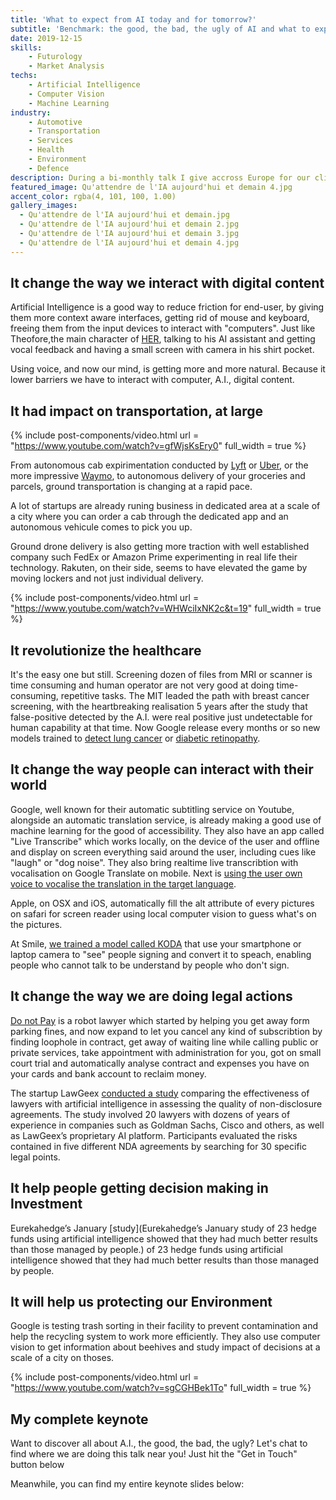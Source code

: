 ```yaml
---
title: 'What to expect from AI today and for tomorrow?'
subtitle: 'Benchmark: the good, the bad, the ugly of AI and what to expect on the upcoming weeks or monthes'
date: 2019-12-15
skills:
    - Futurology
    - Market Analysis
techs:
    - Artificial Intelligence
    - Computer Vision
    - Machine Learning
industry:
    - Automotive
    - Transportation
    - Services
    - Health
    - Environment
    - Defence
description: During a bi-monthly talk I give accross Europe for our clients, I try to share a snapshot of what's the state of the art A.I can provide to Humanity at that moment, and what's the very next iteration coming.
featured_image: Qu'attendre de l'IA aujourd'hui et demain 4.jpg
accent_color: rgba(4, 101, 100, 1.00)
gallery_images:
  - Qu'attendre de l'IA aujourd'hui et demain.jpg
  - Qu'attendre de l'IA aujourd'hui et demain 2.jpg
  - Qu'attendre de l'IA aujourd'hui et demain 3.jpg
  - Qu'attendre de l'IA aujourd'hui et demain 4.jpg
---
```

## It change the way we interact with digital content

Artificial Intelligence is a good way to reduce friction for end-user, by giving them more context aware interfaces, getting rid of mouse and keyboard, freeing them from the input devices to interact with "computers". Just like Theofore,the main character of [HER](https://en.wikipedia.org/wiki/Her_(film)), talking to his AI assistant and getting vocal feedback and having a small screen with camera in his shirt pocket.

Using voice, and now our mind, is getting more and more natural. Because it lower barriers we have to interact with computer, A.I., digital content.

## It had impact on transportation, at large

{% include post-components/video.html
	url = "https://www.youtube.com/watch?v=gfWjsKsEry0"
	full_width = true
%}

From autonomous cab expirimentation conducted by [Lyft](https://self-driving.lyft.com/) or [Uber](https://www.uber.com/us/en/atg/technology/), or the more impressive [Waymo](https://waymo.com/), to autonomous delivery of your groceries and parcels, ground transportation is changing at a rapid pace.

A lot of startups are already runing business in dedicated area at a scale of a city where you can order a cab through the dedicated app and an autonomous vehicule comes to pick you up.

Ground drone delivery is also getting more traction with well established company such FedEx or Amazon Prime experimenting in real life their technology. Rakuten, on their side, seems to have elevated the game by moving lockers and not just individual delivery.

{% include post-components/video.html
	url = "https://www.youtube.com/watch?v=WHWciIxNK2c&t=19"
	full_width = true
%}

## It revolutionize the healthcare

It's the easy one but still. Screening dozen of files from MRI or scanner is time consuming and human operator are not very good at doing time-consuming, repetitive tasks. The MIT leaded the path with breast cancer screening, with the heartbreaking realisation 5 years after the study that false-positive detected by the A.I. were real positive just undetectable for human capability at that time. Now Google release every months or so new models trained to [detect lung cancer](https://www.blog.google/technology/health/lung-cancer-prediction/) or [diabetic retinopathy](https://ai.googleblog.com/2016/11/deep-learning-for-detection-of-diabetic.html).

## It change the way people can interact with their world

Google, well known for their automatic subtitling service on Youtube, alongside an automatic translation service, is already making a good use of machine learning for the good of accessibility. They also have an app called "Live Transcribe" which works locally, on the device of the user and offline and display on screen everything said around the user, including cues like "laugh" or "dog noise". They also bring realtime live transcribtion with vocalisation on Google Translate on mobile. Next is [using the user own voice to vocalise the translation in the target language](https://google.github.io/tacotron/publications/speaker_adaptation/).

Apple, on OSX and iOS, automatically fill the alt attribute of every pictures on safari for screen reader using local computer vision to guess what's on the pictures.

At Smile, [we trained a model called KODA](https://innovation.smile.eu/2019/08/27/koda-giving-a-voice-to-vocally-impaired-people.html) that use your smartphone or laptop camera to "see" people signing and convert it to speach, enabling people who cannot talk to be understand by people who don't sign.

## It change the way we are doing legal actions

[Do not Pay](https://www.theverge.com/2019/11/20/20973830/robot-lawyer-donotpay-ai-startup-license-agreements-sign-arbitration-clauses) is a robot lawyer which started by helping you get away form parking fines, and now expand to let you cancel any kind of subscribtion by finding loophole in contract, get away of waiting line while calling public or private services, take appointment with administration for you, got on small court trial and automatically analyse contract and expenses you have on your cards and bank account to reclaim money.

The startup LawGeex [conducted a study](https://www.lawgeex.com/resources/AIvsLawyer/) comparing the effectiveness of lawyers with artificial intelligence in assessing the quality of non-disclosure agreements. The study involved 20 lawyers with dozens of years of experience in companies such as Goldman Sachs, Cisco and others, as well as LawGeex’s proprietary AI platform. Participants evaluated the risks contained in five different NDA agreements by searching for 30 specific legal points.

## It help people getting decision making in Investment

Eurekahedge’s January [study](Eurekahedge’s January study of 23 hedge funds using artificial intelligence showed that they had much better results than those managed by people.) of 23 hedge funds using artificial intelligence showed that they had much better results than those managed by people.

## It will help us protecting our Environment

Google is testing trash sorting in their facility to prevent contamination and help the recycling system to work more efficiently. They also use computer vision to get information about beehives and study impact of decisions at a scale of a city on thoses.

{% include post-components/video.html
	url = "https://www.youtube.com/watch?v=sgCGHBek1To"
	full_width = true
%}


## My complete keynote

Want to discover all about A.I., the good, the bad, the ugly? Let's chat to find where we are doing this talk near you! Just hit the "Get in Touch" button below <i class="fad fa-arrow-square-down"></i>

Meanwhile, you can find my entire keynote slides below:

<script async class="speakerdeck-embed" data-id="6adeb555628c4d46ae7ae93fe4fa7d5b" data-ratio="1.77777777777778" src="//speakerdeck.com/assets/embed.js"></script>
